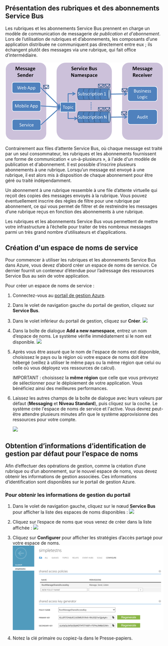 ## Présentation des rubriques et des abonnements Service Bus

Les rubriques et les abonnements Service Bus prennent en charge un modèle de communication de messagerie *de publication et d'abonnement*. Lors de l’utilisation de rubriques et d’abonnements, les composants d’une application distribuée ne communiquent pas directement entre eux ; ils échangent plutôt des messages via une rubrique, qui fait office d’intermédiaire.

![TopicConcepts](./media/service-bus-java-how-to-create-topic/sb-topics-01.png)

Contrairement aux files d’attente Service Bus, où chaque message est traité par un seul consommateur, les rubriques et les abonnements fournissent une forme de communication « un-à-plusieurs », à l'aide d'un modèle de publication et d'abonnement. Il est possible d’inscrire plusieurs abonnements à une rubrique. Lorsqu’un message est envoyé à une rubrique, il est alors mis à disposition de chaque abonnement pour être géré ou traité indépendamment.

Un abonnement à une rubrique ressemble à une file d’attente virtuelle qui reçoit des copies des messages envoyés à la rubrique. Vous pouvez éventuellement inscrire des règles de filtre pour une rubrique par abonnement, ce qui vous permet de filtrer et de restreindre les messages d’une rubrique reçus en fonction des abonnements à une rubrique.

Les rubriques et les abonnements Service Bus vous permettent de mettre votre infrastructure à l’échelle pour traiter de très nombreux messages parmi un très grand nombre d’utilisateurs et d’applications.

## Création d'un espace de noms de service

Pour commencer à utiliser les rubriques et les abonnements Service Bus dans Azure, vous devez d’abord créer un espace de noms de service. Ce dernier fournit un conteneur d’étendue pour l’adressage des ressources Service Bus au sein de votre application.

Pour créer un espace de noms de service :

1.  Connectez-vous au [portail de gestion Azure][].

2.  Dans le volet de navigation gauche du portail de gestion, cliquez sur **Service Bus**.

3.  Dans le volet inférieur du portail de gestion, cliquez sur **Créer**. ![][0]

4.  Dans la boîte de dialogue **Add a new namespace**, entrez un nom d’espace de noms. Le système vérifie immédiatement si le nom est disponible. ![][2]

5.  Après vous être assuré que le nom de l'espace de noms est disponible, choisissez le pays ou la région où votre espace de noms doit être hébergé (veillez à utiliser le même pays ou la même région que celui ou celle où vous déployez vos ressources de calcul).

	IMPORTANT : choisissez la **même région** que celle que vous prévoyez de sélectionner pour le déploiement de votre application. Vous bénéficiez ainsi des meilleures performances.

6. 	Laissez les autres champs de la boîte de dialogue avec leurs valeurs par défaut (**Messaging** et **Niveau Standard**), puis cliquez sur la coche. Le système crée l'espace de noms de service et l'active. Vous devrez peut-être attendre plusieurs minutes afin que le système approvisionne des ressources pour votre compte.

	![][6]


## Obtention d’informations d’identification de gestion par défaut pour l’espace de noms

Afin d’effectuer des opérations de gestion, comme la création d’une rubrique ou d’un abonnement, sur le nouvel espace de noms, vous devez obtenir les informations de gestion associées. Ces informations d’identification sont disponibles sur le portail de gestion Azure.

### Pour obtenir les informations de gestion du portail

1.  Dans le volet de navigation gauche, cliquez sur le nœud **Service Bus** pour afficher la liste des espaces de noms disponibles : ![][0]

2.  Cliquez sur l’espace de noms que vous venez de créer dans la liste affichée : ![][3]

3.  Cliquez sur **Configurer** pour afficher les stratégies d’accès partagé pour votre espace de noms. ![](./media/service-bus-java-how-to-create-topic/sb-queues-14.png)

4.  Notez la clé primaire ou copiez-la dans le Presse-papiers.


  [portail de gestion Azure]: http://manage.windowsazure.com
  [0]: ./media/service-bus-java-how-to-create-topic/sb-queues-13.png
  [2]: ./media/service-bus-java-how-to-create-topic/sb-queues-04.png
  [3]: ./media/service-bus-java-how-to-create-topic/sb-queues-09.png
  [4]: ./media/service-bus-java-how-to-create-topic/sb-queues-06.png

  [6]: ./media/service-bus-java-how-to-create-topic/getting-started-multi-tier-27.png
  [34]: ./media/service-bus-java-how-to-create-topic/VSProperties.png

<!---HONumber=July15_HO4-->